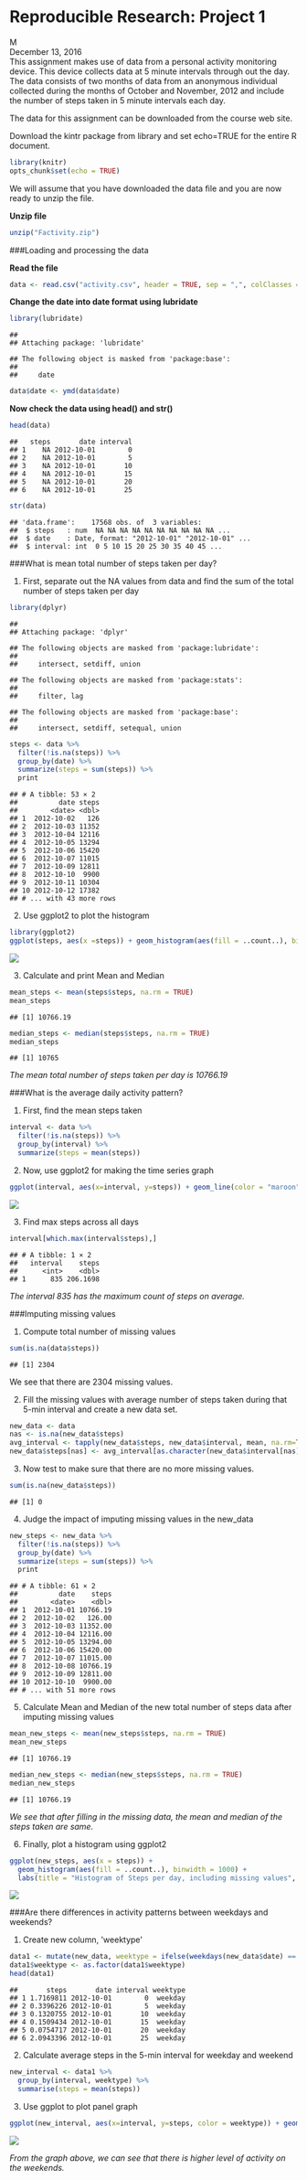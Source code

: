 # Reproducible Research: Project 1
M  
December 13, 2016  
This assignment makes use of data from a personal activity monitoring device. This device collects data at 5 minute intervals through out the day. The data consists of two months of data from an anonymous individual collected during the months of October and November, 2012 and include the number of steps taken in 5 minute intervals each day.

The data for this assignment can be downloaded from the course web site.

Download the kintr package from library and set echo=TRUE for the entire R document.

```r
library(knitr)
opts_chunk$set(echo = TRUE)
```
We will assume that you have downloaded the data file and you are now ready to unzip the file.

**Unzip file**

```r
unzip("Factivity.zip")
```
###Loading and processing the data

**Read the file**

```r
data <- read.csv("activity.csv", header = TRUE, sep = ",", colClasses = c("numeric", "character", "integer"))
```

**Change the date into date format using lubridate**

```r
library(lubridate)
```

```
## 
## Attaching package: 'lubridate'
```

```
## The following object is masked from 'package:base':
## 
##     date
```

```r
data$date <- ymd(data$date)
```

**Now check the data using head() and str()**

```r
head(data)
```

```
##   steps       date interval
## 1    NA 2012-10-01        0
## 2    NA 2012-10-01        5
## 3    NA 2012-10-01       10
## 4    NA 2012-10-01       15
## 5    NA 2012-10-01       20
## 6    NA 2012-10-01       25
```

```r
str(data)
```

```
## 'data.frame':	17568 obs. of  3 variables:
##  $ steps   : num  NA NA NA NA NA NA NA NA NA NA ...
##  $ date    : Date, format: "2012-10-01" "2012-10-01" ...
##  $ interval: int  0 5 10 15 20 25 30 35 40 45 ...
```

###What is mean total number of steps taken per day?
1. First, separate out the NA values from data and find the sum of the total number of steps taken per day

```r
library(dplyr)
```

```
## 
## Attaching package: 'dplyr'
```

```
## The following objects are masked from 'package:lubridate':
## 
##     intersect, setdiff, union
```

```
## The following objects are masked from 'package:stats':
## 
##     filter, lag
```

```
## The following objects are masked from 'package:base':
## 
##     intersect, setdiff, setequal, union
```

```r
steps <- data %>%
  filter(!is.na(steps)) %>%
  group_by(date) %>%
  summarize(steps = sum(steps)) %>%
  print
```

```
## # A tibble: 53 × 2
##          date steps
##        <date> <dbl>
## 1  2012-10-02   126
## 2  2012-10-03 11352
## 3  2012-10-04 12116
## 4  2012-10-05 13294
## 5  2012-10-06 15420
## 6  2012-10-07 11015
## 7  2012-10-09 12811
## 8  2012-10-10  9900
## 9  2012-10-11 10304
## 10 2012-10-12 17382
## # ... with 43 more rows
```

2. Use ggplot2 to plot the histogram

```r
library(ggplot2)
ggplot(steps, aes(x =steps)) + geom_histogram(aes(fill = ..count..), binwidth = 1000) + labs(title = "Histogram of Steps per Day", x = "Steps per Day", y = "Frequency")
```

![](Peer_Graded_Assignment_files/figure-html/unnamed-chunk-7-1.png)<!-- -->

3. Calculate and print Mean and Median

```r
mean_steps <- mean(steps$steps, na.rm = TRUE)
mean_steps
```

```
## [1] 10766.19
```

```r
median_steps <- median(steps$steps, na.rm = TRUE)
median_steps
```

```
## [1] 10765
```
*The mean total number of steps taken per day is 10766.19*

###What is the average daily activity pattern?
1. First, find the mean steps taken

```r
interval <- data %>%
  filter(!is.na(steps)) %>%
  group_by(interval) %>%
  summarize(steps = mean(steps))
```

2. Now, use ggplot2 for making the time series graph

```r
ggplot(interval, aes(x=interval, y=steps)) + geom_line(color = "maroon") + labs(title = "Average Steps Across All Days", x = "Intervals", y = "Steps")
```

![](Peer_Graded_Assignment_files/figure-html/unnamed-chunk-10-1.png)<!-- -->

3. Find max steps across all days

```r
interval[which.max(interval$steps),]
```

```
## # A tibble: 1 × 2
##   interval    steps
##      <int>    <dbl>
## 1      835 206.1698
```

*The interval 835 has the maximum count of steps on average.*

###Imputing missing values
1. Compute total number of missing values

```r
sum(is.na(data$steps))
```

```
## [1] 2304
```
We see that there are 2304 missing values.

2. Fill the missing values with average number of steps taken during that 5-min interval and create a new data set.

```r
new_data <- data
nas <- is.na(new_data$steps)
avg_interval <- tapply(new_data$steps, new_data$interval, mean, na.rm=TRUE, simplify=TRUE)
new_data$steps[nas] <- avg_interval[as.character(new_data$interval[nas])]
```

3. Now test to make sure that there are no more missing values.

```r
sum(is.na(new_data$steps))
```

```
## [1] 0
```

4. Judge the impact of imputing missing values in the new_data

```r
new_steps <- new_data %>%
  filter(!is.na(steps)) %>%
  group_by(date) %>%
  summarize(steps = sum(steps)) %>%
  print
```

```
## # A tibble: 61 × 2
##          date    steps
##        <date>    <dbl>
## 1  2012-10-01 10766.19
## 2  2012-10-02   126.00
## 3  2012-10-03 11352.00
## 4  2012-10-04 12116.00
## 5  2012-10-05 13294.00
## 6  2012-10-06 15420.00
## 7  2012-10-07 11015.00
## 8  2012-10-08 10766.19
## 9  2012-10-09 12811.00
## 10 2012-10-10  9900.00
## # ... with 51 more rows
```

5. Calculate Mean and Median of the new total number of steps data after imputing missing values

```r
mean_new_steps <- mean(new_steps$steps, na.rm = TRUE)
mean_new_steps
```

```
## [1] 10766.19
```

```r
median_new_steps <- median(new_steps$steps, na.rm = TRUE)
median_new_steps
```

```
## [1] 10766.19
```
*We see that after filling in the missing data, the mean and median of the steps taken are same.*

6. Finally, plot a histogram using ggplot2

```r
ggplot(new_steps, aes(x = steps)) +
  geom_histogram(aes(fill = ..count..), binwidth = 1000) +
  labs(title = "Histogram of Steps per day, including missing values", x = "Steps per day", y = "Frequency")
```

![](Peer_Graded_Assignment_files/figure-html/unnamed-chunk-17-1.png)<!-- -->

###Are there differences in activity patterns between weekdays and weekends?
1. Create new column, 'weektype'

```r
data1 <- mutate(new_data, weektype = ifelse(weekdays(new_data$date) == "Saturday" | weekdays(new_data$date) == "Sunday", "weekend", "weekday"))
data1$weektype <- as.factor(data1$weektype)
head(data1)
```

```
##       steps       date interval weektype
## 1 1.7169811 2012-10-01        0  weekday
## 2 0.3396226 2012-10-01        5  weekday
## 3 0.1320755 2012-10-01       10  weekday
## 4 0.1509434 2012-10-01       15  weekday
## 5 0.0754717 2012-10-01       20  weekday
## 6 2.0943396 2012-10-01       25  weekday
```

2. Calculate average steps in the 5-min interval for weekday and weekend

```r
new_interval <- data1 %>%
  group_by(interval, weektype) %>%
  summarise(steps = mean(steps))
```

3. Use ggplot to plot panel graph

```r
ggplot(new_interval, aes(x=interval, y=steps, color = weektype)) + geom_line() + facet_grid(weektype~.)
```

![](Peer_Graded_Assignment_files/figure-html/unnamed-chunk-20-1.png)<!-- -->


*From the graph above, we can see that there is higher level of activity on the weekends.*


